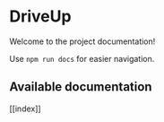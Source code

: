 # DriveUp

Welcome to the project documentation!

Use `npm run docs` for easier navigation.

## Available documentation

[[index]]
